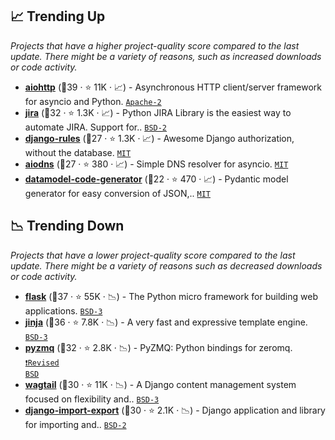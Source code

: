 ## 📈 Trending Up

_Projects that have a higher project-quality score compared to the last update. There might be a variety of reasons, such as increased downloads or code activity._

- <b><a href="https://github.com/aio-libs/aiohttp">aiohttp</a></b> (🥇39 ·  ⭐ 11K · 📈) - Asynchronous HTTP client/server framework for asyncio and Python. <code><a href="http://bit.ly/3nYMfla">Apache-2</a></code>
- <b><a href="https://github.com/pycontribs/jira">jira</a></b> (🥈32 ·  ⭐ 1.3K · 📈) - Python JIRA Library is the easiest way to automate JIRA. Support for.. <code><a href="http://bit.ly/3rqEWVr">BSD-2</a></code>
- <b><a href="https://github.com/dfunckt/django-rules">django-rules</a></b> (🥉27 ·  ⭐ 1.3K · 📈) - Awesome Django authorization, without the database. <code><a href="http://bit.ly/34MBwT8">MIT</a></code> <code><img src="https://static.djangoproject.com/img/icon-touch.e4872c4da341.png" style="display:inline;" width="13" height="13"></code>
- <b><a href="https://github.com/saghul/aiodns">aiodns</a></b> (🥉27 ·  ⭐ 380 · 📈) - Simple DNS resolver for asyncio. <code><a href="http://bit.ly/34MBwT8">MIT</a></code>
- <b><a href="https://github.com/koxudaxi/datamodel-code-generator">datamodel-code-generator</a></b> (🥉22 ·  ⭐ 470 · 📈) - Pydantic model generator for easy conversion of JSON,.. <code><a href="http://bit.ly/34MBwT8">MIT</a></code> <code><img src="https://www.openapis.org/wp-content/uploads/sites/3/2016/11/favicon.png" style="display:inline;" width="13" height="13"></code>

## 📉 Trending Down

_Projects that have a lower project-quality score compared to the last update. There might be a variety of reasons such as decreased downloads or code activity._

- <b><a href="https://github.com/pallets/flask">flask</a></b> (🥇37 ·  ⭐ 55K · 📉) - The Python micro framework for building web applications. <code><a href="http://bit.ly/3aKzpTv">BSD-3</a></code> <code><img src="https://flask.palletsprojects.com/en/1.1.x/_static/flask-icon.png" style="display:inline;" width="13" height="13"></code>
- <b><a href="https://github.com/pallets/jinja">jinja</a></b> (🥇36 ·  ⭐ 7.8K · 📉) - A very fast and expressive template engine. <code><a href="http://bit.ly/3aKzpTv">BSD-3</a></code>
- <b><a href="https://github.com/zeromq/pyzmq">pyzmq</a></b> (🥈32 ·  ⭐ 2.8K · 📉) - PyZMQ: Python bindings for zeromq. <code><a href="https://tldrlegal.com/search?q=Revised%20BSD">❗️Revised BSD</a></code>
- <b><a href="https://github.com/wagtail/wagtail">wagtail</a></b> (🥇30 ·  ⭐ 11K · 📉) - A Django content management system focused on flexibility and.. <code><a href="http://bit.ly/3aKzpTv">BSD-3</a></code> <code><img src="https://static.djangoproject.com/img/icon-touch.e4872c4da341.png" style="display:inline;" width="13" height="13"></code>
- <b><a href="https://github.com/django-import-export/django-import-export">django-import-export</a></b> (🥈30 ·  ⭐ 2.1K · 📉) - Django application and library for importing and.. <code><a href="http://bit.ly/3rqEWVr">BSD-2</a></code> <code><img src="https://static.djangoproject.com/img/icon-touch.e4872c4da341.png" style="display:inline;" width="13" height="13"></code>

